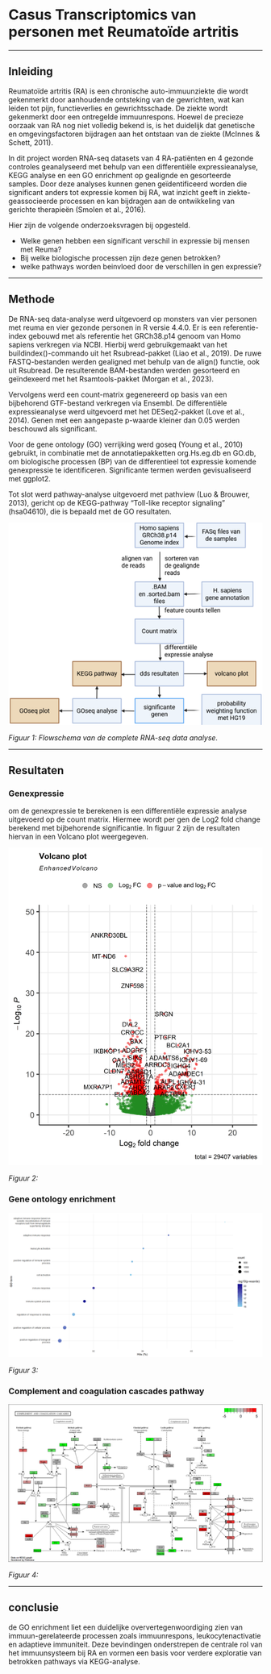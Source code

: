 # Casus Transcriptomics van personen met Reumatoïde artritis
---
## Inleiding

Reumatoïde artritis (RA) is een chronische auto-immuunziekte die wordt gekenmerkt door aanhoudende ontsteking van de gewrichten, wat kan leiden tot pijn, functieverlies en gewrichtsschade. De ziekte wordt gekenmerkt door een ontregelde immuunrespons. Hoewel de precieze oorzaak van RA nog niet volledig bekend is, is het duidelijk dat genetische en omgevingsfactoren bijdragen aan het ontstaan van de ziekte (McInnes & Schett, 2011).

In dit project worden RNA-seq datasets van 4 RA-patiënten en 4 gezonde controles geanalyseerd met behulp van een differentiële expressieanalyse, KEGG analyse en een GO enrichment op gealignde en gesorteerde samples. Door deze analyses kunnen genen geïdentificeerd worden die significant anders tot expressie komen bij RA, wat inzicht geeft in ziekte-geassocieerde processen en kan bijdragen aan de ontwikkeling van gerichte therapieën (Smolen et al., 2016).

Hier zijn de volgende onderzoeksvragen bij opgesteld.
*  Welke genen hebben een significant verschil in expressie bij mensen met Reuma?
* Bij welke biologische processen zijn deze genen betrokken? 
* welke pathways worden beinvloed door de verschillen in gen expressie?

---
## Methode
De RNA-seq data-analyse werd uitgevoerd op monsters van vier personen met reuma en vier gezonde personen in R versie 4.4.0. Er is een referentie-index gebouwd met als referentie het GRCh38.p14 genoom van Homo sapiens verkregen via NCBI. Hierbij werd gebruikgemaakt van het buildindex()-commando uit het Rsubread-pakket (Liao et al., 2019). De ruwe FASTQ-bestanden werden gealigned met behulp van de align() functie, ook uit Rsubread. De resulterende BAM-bestanden werden gesorteerd en geïndexeerd met het Rsamtools-pakket (Morgan et al., 2023).

Vervolgens werd een count-matrix gegenereerd op basis van een bijbehorend GTF-bestand verkregen via Ensembl. De differentiële expressieanalyse werd uitgevoerd met het DESeq2-pakket (Love et al., 2014). Genen met een aangepaste p-waarde kleiner dan 0.05 werden beschouwd als significant.

Voor de gene ontology (GO) verrijking werd goseq (Young et al., 2010) gebruikt, in combinatie met de annotatiepakketten org.Hs.eg.db en GO.db, om biologische processen (BP) van de differentieel tot expressie komende genexpressie te identificeren. Significante termen werden gevisualiseerd met ggplot2.

Tot slot werd pathway-analyse uitgevoerd met pathview (Luo & Brouwer, 2013), gericht op de KEGG-pathway “Toll-like receptor signaling” (hsa04610), die is bepaald met de GO resultaten.

![](./assets/Transcriptomics_flowschema.png)

*Figuur 1: Flowschema van de complete RNA-seq data analyse.*

---
## Resultaten
### Genexpressie
om de genexpressie te berekenen is een differentiële expressie analyse uitgevoerd op de count matrix. Hiermee wordt per gen de Log2 fold change berekend met bijbehorende significantie. In figuur 2 zijn de resultaten hiervan in een Volcano plot weergegeven.

![](./resultaten/VolcanoplotRA.png)

*Figuur 2:*

### Gene ontology enrichment

![](./resultaten/GOseqRAplot.png)

*Figuur 3:*

### Complement and coagulation cascades pathway

![](./resultaten/hsa04610.pathview.png)

*Figuur 4:*



---
## conclusie
de GO enrichment liet een duidelijke oververtegenwoordiging zien van immuun-gerelateerde processen zoals immuunrespons, leukocytenactivatie en adaptieve immuniteit. Deze bevindingen onderstrepen de centrale rol van het immuunsysteem bij RA en vormen een basis voor verdere exploratie van betrokken pathways via KEGG-analyse.

